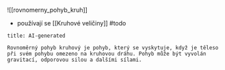 ![[rovnomerny_pohyb_kruh]]

- používají se [[Kruhové veličiny]]
#todo

```ad-warning
title: AI-generated

Rovnoměrný pohyb kruhový je pohyb, který se vyskytuje, když je těleso při svém pohybu omezeno na kruhovou dráhu. Pohyb může být vyvolán gravitací, odporovou silou a dalšími sílami.

```
